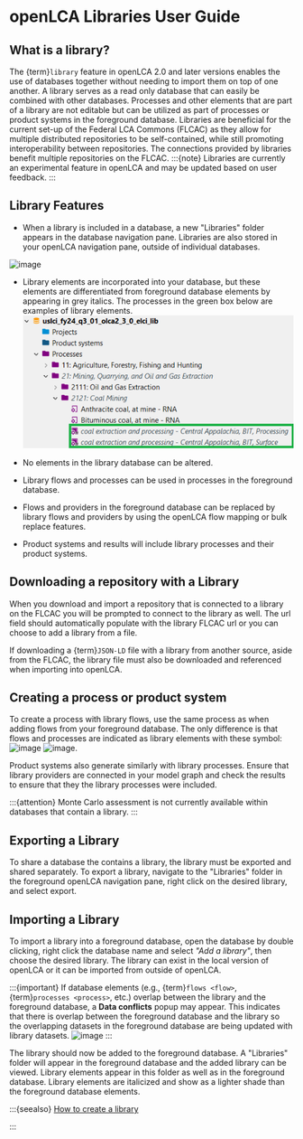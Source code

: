 # openLCA Libraries User Guide
## What is a library?
The {term}`library` feature in openLCA 2.0 and later versions enables the use of databases together without needing to import them on top of one another. A library serves as a read only database that can easily be combined with other databases. Processes and other elements that are part of a library are not editable but can be utilized as part of processes or product systems in the foreground database.
Libraries are beneficial for the current set-up of the Federal LCA Commons (FLCAC) as they allow for multiple distributed repositories to be self-contained, while still promoting interoperability between repositories. The connections provided by libraries benefit multiple repositories on the FLCAC.
:::{note}
Libraries are currently an experimental feature in openLCA and may be updated based on user feedback.
:::

## Library Features

- When a library is included in a database, a new "Libraries" folder appears in the database navigation pane. Libraries are also stored in your openLCA navigation pane, outside of individual databases.

![image](https://github.com/user-attachments/assets/dd3a327b-bc76-4583-bd0f-99993eac768f)

- Library elements are incorporated into your database, but these elements are differentiated from foreground database elements by appearing in grey italics. The processes in the green box below are examples of library elements.
![alt text](img/library_object.png)

- No elements in the library database can be altered.
- Library flows and processes can be used in processes in the foreground database.
- Flows and providers in the foreground database can be replaced by library flows and providers by using the openLCA flow mapping or bulk replace features.
- Product systems and results will include library processes and their product systems.

## Downloading a repository with a Library
When you download and import a repository that is connected to a library on the FLCAC you will be prompted to connect to the library as well. The url field should automatically populate with the library FLCAC url or you can choose to add a library from a file.

If downloading a {term}`JSON-LD` file with a library from another source, aside from the FLCAC, the library file must also be downloaded and referenced when importing into openLCA.  

## Creating a process or product system
To create a process with library flows, use the same process as when adding flows from your foreground database. The only difference is that flows and processes are indicated as library elements with these symbol: ![image](https://github.com/user-attachments/assets/1ed6495f-9e0b-44cd-a3dd-95f7c9c13b91) ![image](https://github.com/user-attachments/assets/771adb5d-20fb-430b-b472-be087791dbd3).

Product systems also generate similarly with library processes. Ensure that library providers are connected in your model graph and check the results to ensure that they the library processes were included.

:::{attention}
Monte Carlo assessment is not currently available within databases that contain a library. 
:::

## Exporting a Library
To share a database the contains a library, the library must be exported and shared separately. To export a library, navigate to the "Libraries" folder in the foreground openLCA navigation pane, right click on the desired library, and select export.

## Importing a Library
To import a library into a foreground database, open the database by double clicking, right click the database name and select _"Add a library"_, then choose the desired library. The library can exist in the local version of openLCA or it can be imported from outside of openLCA.

:::{important}
If database elements (e.g., {term}`flows <flow>`, {term}`processes <process>`, etc.) overlap between the library and the foreground database, a **Data conflicts** popup may appear. This indicates that there is overlap between the foreground database and the library so the overlapping datasets in the foreground database are being updated with library datasets.
![image](https://github.com/user-attachments/assets/bddcf416-d384-4335-a1a0-bab51034431f)
:::

The library should now be added to the foreground database. A "Libraries" folder will appear in the foreground database and the added library can be viewed. Library elements appear in this folder as well as in the foreground database. Library elements are italicized and show as a lighter shade than the foreground database elements.

:::{seealso}
[How to create a library](https://flcac-admin.github.io/FLCAC-docs/create-a-library#procedure)

:::
